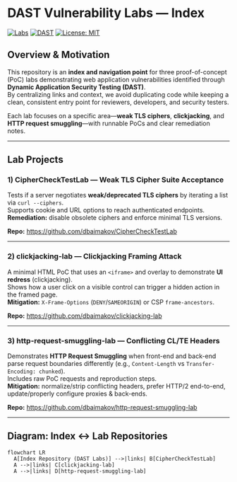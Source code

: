 # DAST Vulnerability Labs — Index

[![Labs](https://img.shields.io/badge/labs-3-blue)](#lab-projects)
[![DAST](https://img.shields.io/badge/category-DAST-orange)](#overview--motivation)
[![License: MIT](https://img.shields.io/badge/license-MIT-green)](LICENSE)

## Overview & Motivation

This repository is an **index and navigation point** for three proof-of-concept (PoC) labs demonstrating web application vulnerabilities identified through **Dynamic Application Security Testing (DAST)**.  
By centralizing links and context, we avoid duplicating code while keeping a clean, consistent entry point for reviewers, developers, and security testers.

Each lab focuses on a specific area—**weak TLS ciphers**, **clickjacking**, and **HTTP request smuggling**—with runnable PoCs and clear remediation notes.

---

## Lab Projects

### 1) CipherCheckTestLab — Weak TLS Cipher Suite Acceptance
Tests if a server negotiates **weak/deprecated TLS ciphers** by iterating a list via `curl --ciphers`.  
Supports cookie and URL options to reach authenticated endpoints.  
**Remediation:** disable obsolete ciphers and enforce minimal TLS versions.

**Repo:** https://github.com/dbaimakov/CipherCheckTestLab

---

### 2) clickjacking-lab — Clickjacking Framing Attack
A minimal HTML PoC that uses an `<iframe>` and overlay to demonstrate **UI redress** (clickjacking).  
Shows how a user click on a visible control can trigger a hidden action in the framed page.  
**Mitigation:** `X-Frame-Options` (`DENY`/`SAMEORIGIN`) or CSP `frame-ancestors`.

**Repo:** https://github.com/dbaimakov/clickjacking-lab

---

### 3) http-request-smuggling-lab — Conflicting CL/TE Headers
Demonstrates **HTTP Request Smuggling** when front-end and back-end parse request boundaries differently (e.g., `Content-Length` vs `Transfer-Encoding: chunked`).  
Includes raw PoC requests and reproduction steps.  
**Mitigation:** normalize/strip conflicting headers, prefer HTTP/2 end-to-end, update/properly configure proxies & back-ends.

**Repo:** https://github.com/dbaimakov/http-request-smuggling-lab

---

## Diagram: Index ↔ Lab Repositories

```mermaid
flowchart LR
  A[Index Repository (DAST Labs)] -->|links| B[CipherCheckTestLab]
  A -->|links| C[clickjacking-lab]
  A -->|links| D[http-request-smuggling-lab]
